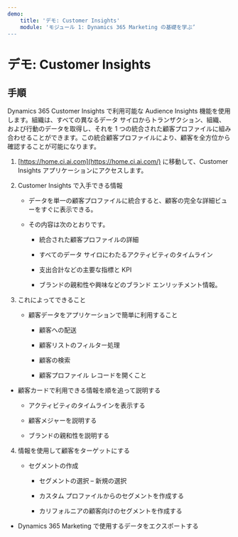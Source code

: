 ```yaml
---
demo:
    title: 'デモ: Customer Insights'
    module: 'モジュール 1: Dynamics 365 Marketing の基礎を学ぶ’
---
```


# デモ: Customer Insights

## 手順

Dynamics 365 Customer Insights で利用可能な Audience Insights 機能を使用します。組織は、すべての異なるデータ サイロからトランザクション、組織、および行動のデータを取得し、それを 1 つの統合された顧客プロファイルに組み合わせることができます。この統合顧客プロファイルにより、顧客を全方位から確認することが可能になります。 

 

1. [https://home.ci.ai.com](https://home.ci.ai.com/) に移動して、Customer Insights アプリケーションにアクセスします。

 

2. Customer Insights で入手できる情報

	- データを単一の顧客プロファイルに統合すると、顧客の完全な詳細ビューをすぐに表示できる。 

	- その内容は次のとおりです。 

		- 統合された顧客プロファイルの詳細

		- すべてのデータ サイロにわたるアクティビティのタイムライン

		- 支出合計などの主要な指標と KPI

		- ブランドの親和性や興味などのブランド エンリッチメント情報。 

 

3. これによってできること

	- 顧客データをアプリケーションで簡単に利用すること

		- 顧客への配送

		- 顧客リストのフィルター処理

		- 顧客の検索

		- 顧客プロファイル レコードを開くこと

 

- 顧客カードで利用できる情報を順を追って説明する

	- アクティビティのタイムラインを表示する

	- 顧客メジャーを説明する

	- ブランドの親和性を説明する

 

4. 情報を使用して顧客をターゲットにする

	- セグメントの作成

		- セグメントの選択 – 新規の選択

		- カスタム プロファイルからのセグメントを作成する

		- カリフォルニアの顧客向けのセグメントを作成する

- Dynamics 365 Marketing で使用するデータをエクスポートする

 

